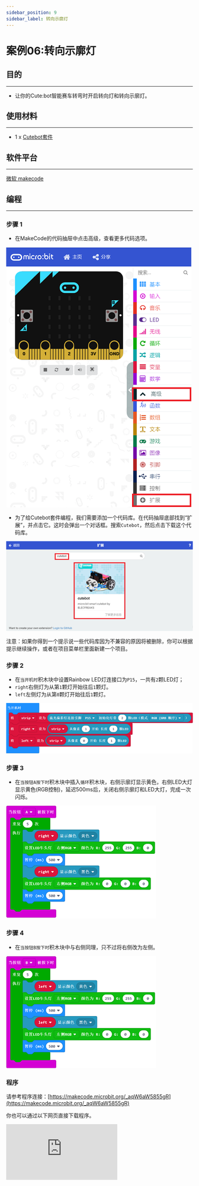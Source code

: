 ```yaml
---
sidebar_position: 9
sidebar_label: 转向示廓灯
---
```


# 案例06:转向示廓灯

## 目的
---
- 让你的Cute:bot智能赛车转弯时开启转向灯和转向示廓灯。

## 使用材料
---
- 1 x [Cutebot套件](https://item.taobao.com/item.htm?spm=a1z10.3-c-s.w4002-18602834180.23.78b86655ZP5Yg8&id=598365555295)

## 软件平台
---
[微软 makecode](https://makecode.microbit.org/#)

## 编程
---
### 步骤 1
- 在MakeCode的代码抽屉中点击高级，查看更多代码选项。

![](./images/cutebot-pk-1.png)

- 为了给Cutebot套件编程，我们需要添加一个代码库。在代码抽屉底部找到“扩展”，并点击它。这时会弹出一个对话框。搜索`Cutebot`，然后点击下载这个代码库。

![](./images/cutebot-pk-11.png)

注意：如果你得到一个提示说一些代码库因为不兼容的原因将被删除，你可以根据提示继续操作，或者在项目菜单栏里面新建一个项目。

### 步骤 2

- 在`当开机时`积木块中设置Rainbow LED灯连接口为`P15`，一共有`2`颗LED灯；
- `right`右侧灯为从第`1`颗灯开始往后`1`颗灯。
- `left`左侧灯为从第`0`颗灯开始往后`1`颗灯。

![](./images/case_06_01.png)

### 步骤 3

- 在`当按钮A按下时`积木块中插入`循环`积木块，右侧示廓灯显示黄色，右侧LED大灯显示黄色(RGB控制)，延迟500ms后，关闭右侧示廓灯和LED大灯，完成一次闪烁。

![](./images/case_06_02.png)


### 步骤 4

- 在`当按钮B按下时`积木块中与右侧同理，只不过将右侧改为左侧。

![](./images/case_06_03.png)

### 程序

请参考程序连接：[https://makecode.microbit.org/_aqW6aW5855gR](https://makecode.microbit.org/_aqW6aW5855gR)

你也可以通过以下网页直接下载程序。

<div
    style={{
        position: 'relative',
        paddingBottom: '60%',
        overflow: 'hidden',
    }}
>
    <iframe
        src="https://makecode.microbit.org/_aqW6aW5855gR"
        frameborder="0"
        sandbox="allow-popups allow-forms allow-scripts allow-same-origin"
        style={{
            position: 'absolute',
            width: '100%',
            height: '100%',
        }}
    />
</div>
---

## 结论
---
- 当按钮A按下时，右侧LED车灯和示廓灯闪烁5次
- 当按钮B按下时，左侧LED车灯和示廓灯闪烁5次

## 思考
---
- 如何让你的小车按下按钮A开启双闪，按下按钮B关闭双闪呢。

## 常见问题
---
## 相关阅读
---
